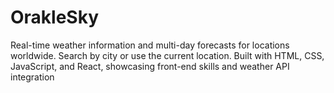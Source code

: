 # OrakleSky

Real-time weather information and multi-day forecasts for locations worldwide. Search by city or use the current location. Built with HTML, CSS, JavaScript, and React, showcasing front-end skills and weather API integration
